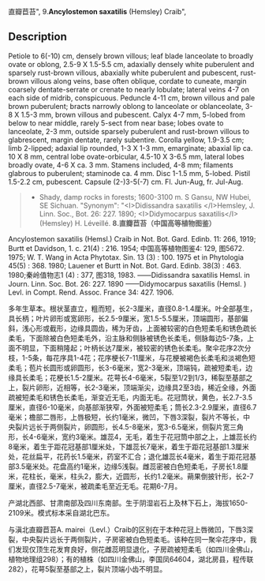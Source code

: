 直瓣苣苔",
9.**Ancylostemon saxatilis** (Hemsley) Craib",

## Description
Petiole to 6(-10) cm, densely brown villous; leaf blade lanceolate to broadly ovate or oblong, 2.5-9 X 1.5-5.5 cm, adaxially densely white puberulent and sparsely rust-brown villous, abaxially white puberulent and pubescent, rust-brown villous along veins, base often oblique, cordate to cuneate, margin coarsely dentate-serrate or crenate to nearly lobulate; lateral veins 4-7 on each side of midrib, conspicuous. Peduncle 4-11 cm, brown villous and pale brown puberulent; bracts narrowly oblong to lanceolate or oblanceolate, 3-8 X 1.5-3 mm, brown villous and pubescent. Calyx 4-7 mm, 5-lobed from below to near middle, rarely 5-sect from near base; lobes ovate to lanceolate, 2-3 mm, outside sparsely puberulent and rust-brown villous to glabrescent, margin dentate, rarely subentire. Corolla yellow, 1.9-3.5 cm; limb 2-lipped; adaxial lip rounded, 1-3 X 1-3 mm, emarginate; abaxial lip ca. 10 X 8 mm, central lobe ovate-orbicular, 4.5-10 X 3-6.5 mm, lateral lobes broadly ovate, 4-6 X ca. 3 mm. Stamens included, 4-8 mm; filaments glabrous to puberulent; staminode ca. 4 mm. Disc 1-1.5 mm, 5-lobed. Pistil 1.5-2.2 cm, pubescent. Capsule (2-)3-5(-7) cm. Fl. Jun-Aug, fr. Jul-Aug.

> * Shady, damp rocks in forests; 1600-3100 m. S Gansu, NW Hubei, SE Sichuan.
  "Synonym": "&lt;I&gt;Didissandra saxatilis &lt;/I&gt;Hemsley, J. Linn. Soc., Bot. 26: 227. 1890; &lt;I&gt;Didymocarpus saxatilis&lt;/I&gt; (Hemsley) H. Léveillé.
**8.直瓣苣苔（中国高等植物图鉴）**

Ancylostemon saxatilis (Hemsl.) Craib in Not. Bot. Gard. Edinb. 11: 266, 1919; Burtt et Davidson, 1. c. 21(4) : 216. 1954; 中国高等植物图鉴4: 129, 图5672. 1975; W. T. Wang in Acta Phytotax. Sin. 13 (3) : 100. 1975 et in Phytologia 45(5) : 368. 1980; Lauener et Burtt in Not. Bot. Gard. Edinb. 38(3) : 463. 1980;秦岭值物志1 (4) : 377, 图318, 1983. ——Didissandra saxatilis Hemsl. in Journ. Linn. Soc. Bot. 26: 227. 1890 ——Didymocarpus saxatilis (Hemsl. ) Levl. in Compt. Rend. Assoc. France 34: 427. 1906.

多年生草本。根状茎直立，粗而短，长2-3厘米，直径0.8-1.4厘米。叶全部基生，具长柄；叶片卵形或宽卵形，长2.5-9厘米，宽1.5-5.5厘米，顶端圆形，基部偏斜，浅心形或截形，边缘具圆齿，稀为牙齿，上面被较密的白色短柔毛和锈色疏长柔毛，下面除被白色短柔毛外，沿主脉和侧脉被锈色长柔毛，侧脉每边5-7条，上面不明显，下面稍隆起；叶柄长达7厘米，被较密的锈色长柔毛。聚伞花序2次分枝，1-5条，每花序具1-4花；花序梗长7-11厘米，与花梗被褐色长柔毛和淡褐色短柔毛；苞片长圆形或卵圆形，长3-6毫米，宽2-3毫米，顶端钝，疏被短柔毛，边缘具长柔毛；花梗长1.5-2厘米。花萼长4-6毫米，5裂至1/2到1/3，稀裂至基部之上，裂片卵形，近相等，长2-3毫米，顶端渐尖，边缘具2至3齿，稀近全缘，外面疏被短柔毛和锈色长柔毛，渐变近无毛，内面无毛。花冠筒状，黄色，长2.7-3.5厘米，直径6-10毫米，向基部渐狭窄，外面被短柔毛；筒长2.3-2.9厘米，直径6.7毫米；檐部二唇形，上唇极短，长约1毫米，微凹，下唇3深裂，裂片不等长，中央裂片远长于两侧裂片，卵圆形，长4.5-8毫米，宽3-6.5毫米，侧裂片宽三角形，长4-6毫米，宽约3毫米。雄蕊4，无毛，着生于花冠筒中部之上，上雄蕊长约8毫米，着生于距花冠基部1厘米处，下雄蕊长7毫米，着生于距花冠基部1.3厘米处，花丝扁平，花药长1.5毫米，药室不汇合；退化雄蕊长4毫米，着生于距花冠基部3.5毫米处。花盘高约1毫米，边缘5浅裂。雌蕊密被白色短柔毛，子房长1.8厘米，花柱长，毫米，柱头2，膨大，近圆形，长约1.2毫米。蒴果倒披针形，长2-7厘米，直径2.5-7毫米，被疏柔毛至近无毛。花期6-7月。

产湖北西部、甘肃南部及四川东南部。生于阴湿岩石上及林下石上，海拔1650-2109米。模式标本采自湖北巴东。

与滇北直瓣苣苔A. mairei（Levl.）Craib的区别在于本种花冠上唇微凹，下唇3深裂，中央裂片远长于两侧裂片，子房密被白色短柔毛。该种在同一聚伞花序中，我们发现仅顶生花发育良好，侧花雌蕊明显退化，子房疏被短柔毛（如四川金佛山，植物地理组298）；有的植株（如四川金佛山，李国凤64604，湖北房县，程传联282），花萼5裂至基部之上，裂片顶端小齿不明显。
